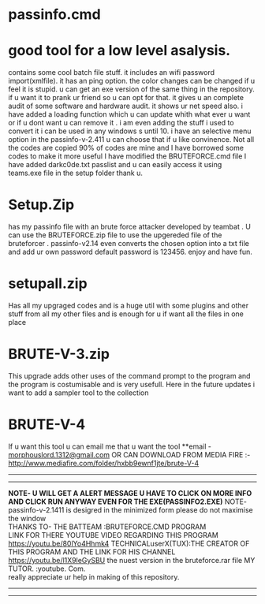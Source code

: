 # passinfo.cmd
# good tool for a low level asalysis.
 contains some cool batch file stuff.
 it includes an wifi password import(xmlfile).
 it has an ping option. 
 the color changes can be changed if u feel it is stupid. 
 u can get an exe version of the same thing in the repository.
 if u want it to prank ur friend so u can opt for that.
 it gives u an complete audit of some software and hardware audit.
 it shows ur net speed also.
 i have added a loading function which u can update whith what ever u want or if u dont want u can remove it .
 i am even adding the stuff i used to convert it i can be used in any windows s until 10.
 i have an selective menu option in the passinfo-v-2.411 u can choose that if u like convinence.
 Not all the codes are copied 90% of codes are mine and I have borrowed some codes to make it more useful 
 I have modified the BRUTEFORCE.cmd file I have added darkc0de.txt passlist and u can easily access it using teams.exe file in the setup folder thank u.
# Setup.Zip
 has my passinfo file with an brute force attacker developed by teambat .
 U can use the BRUTEFORCE.zip file to use the upgereded file of the bruteforcer .
 passinfo-v2.14 even converts the chosen option into a txt file and add ur own password default password is 123456.
 enjoy and have fun.
# setupall.zip
 Has all my upgraged codes and is a huge util with some plugins and other stuff from all my other files and is enough for u if want all the files in one place
# BRUTE-V-3.zip
 This upgrade adds other uses of the command prompt to the program and the program is costumisable and is very usefull.
 Here in the future updates i want to add a sampler tool to the collection
# BRUTE-V-4 
 If u want this tool u can email me that u want the tool 
 **email - morphouslord.1312@gmail.com
 OR CAN DOWNLOAD FROM MEDIA FIRE :- http://www.mediafire.com/folder/hxbb9ewnf1jte/brute-V-4
********************************************************************************************************************************************************
 ********************************************************************************************************************************************************
 **NOTE- U WILL GET A ALERT MESSAGE U HAVE TO CLICK ON MORE INFO AND CLICK RUN ANYWAY EVEN FOR THE EXE(PASSINFO2.EXE)**
   NOTE- passinfo-v-2.1411 is desigred in the minimized form please do not maximise the window                       
   THANKS TO- 
   THE BATTEAM :BRUTEFORCE.CMD  PROGRAM  
                LINK FOR THERE YOUTUBE VIDEO REGARDING THIS PROGRAM https://youtu.be/80lYo4Hhmk4
   TECHNICALuserX(TUX):THE CREATOR OF THIS PROGRAM AND THE LINK FOR HIS CHANNEL https://youtu.be/l1X9leGySBU the nuest version in the bruteforce.rar file
   MY TUTOR.  :youtube. Com.                                                                              
   really appreciate ur help in making of this repository.                                                
 ********************************************************************************************************************************************************
 ********************************************************************************************************************************************************
